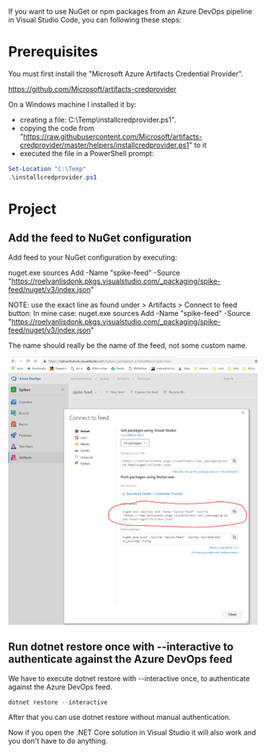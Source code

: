 
If you want to use NuGet or npm packages from an Azure DevOps pipeline in Visual Studio Code, you can following these steps:


# Prerequisites
You must first install the "Microsoft Azure Artifacts Credential Provider".

https://github.com/Microsoft/artifacts-credprovider


On a Windows machine I installed it by:
- creating a file:  C:\Temp\installcredprovider.ps1".
- copying the code from "https://raw.githubusercontent.com/Microsoft/artifacts-credprovider/master/helpers/installcredprovider.ps1" to it
- executed the file in a PowerShell prompt:

```PowerShell
Set-Location "C:\Temp"
.\installcredprovider.ps1
```

# Project

## Add the feed to NuGet configuration
Add feed to your NuGet configuration by executing:

nuget.exe sources Add -Name "spike-feed" -Source "https://roelvanlisdonk.pkgs.visualstudio.com/_packaging/spike-feed/nuget/v3/index.json"

NOTE: use the exact line as found under > Artifacts > Connect to feed button:
In mine case: nuget.exe sources Add -Name "spike-feed" -Source "https://roelvanlisdonk.pkgs.visualstudio.com/_packaging/spike-feed/nuget/v3/index.json"

The name should really be the name of the feed, not some custom name.


![](2019-02-27-21-09-34.png)

## Run dotnet restore once with --interactive to authenticate against the Azure DevOps feed
We have to execute dotnet restore with --interactive once, to authenticate against the Azure DevOps feed.

```PowerShell
dotnet restore --interactive
```

After that you can use dotnet restore without manual authentication.

Now if you open the .NET Core solution in Visual Studio it will also work and you don't have to do anything.








